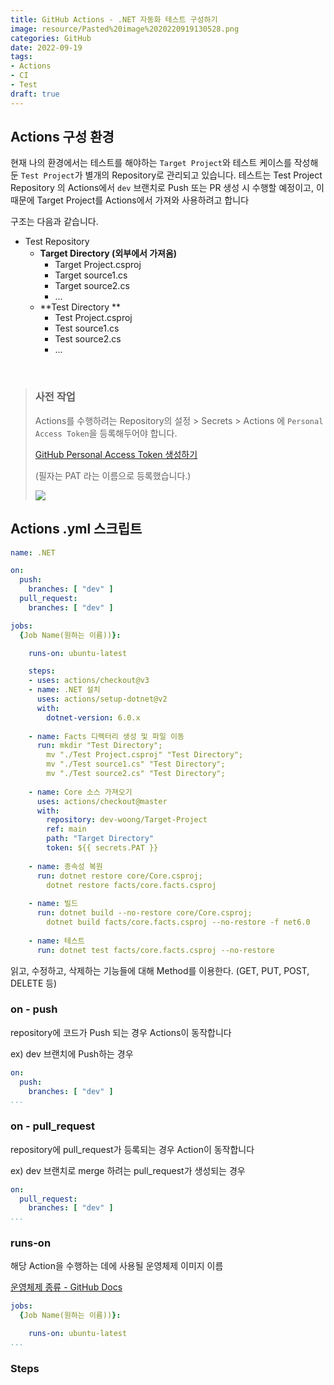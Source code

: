 ```yaml
---
title: GitHub Actions - .NET 자동화 테스트 구성하기
image: resource/Pasted%20image%2020220919130528.png
categories: GitHub
date: 2022-09-19
tags:
- Actions
- CI
- Test
draft: true
---
```


## Actions 구성 환경
현재 나의 환경에서는 테스트를 해야하는 `Target Project`와 테스트 케이스를 작성해둔 `Test Project`가 별개의 Repository로 관리되고 있습니다.
테스트는 Test Project Repository 의 Actions에서  `dev` 브랜치로 Push 또는 PR 생성 시 수행할 예정이고, 이 때문에 Target Project를 Actions에서 가져와 사용하려고 합니다

구조는 다음과 같습니다.

- Test Repository
	- **Target Directory (외부에서 가져옴)**
		- Target Project.csproj
		- Target source1.cs
		- Target source2.cs
		- ...
	- **Test Directory **
		- Test Project.csproj
		- Test source1.cs
		- Test source2.cs
		- ...

&nbsp;

> ### 사전 작업
> Actions를 수행하려는 Repository의 설정 > Secrets > Actions 에 `Personal Access Token`을 등록해두어야 합니다.
> 
> [GitHub Personal Access Token 생성하기](GitHub%20Personal%20Access%20Token%20생성하기.md)
> 
> (필자는 PAT 라는 이름으로 등록했습니다.)
> 
> ![](resource/Pasted%20image%2020220919180449.png)

## Actions .yml 스크립트
```yml
name: .NET

on:
  push:
    branches: [ "dev" ]
  pull_request:
    branches: [ "dev" ]

jobs:
  {Job Name(원하는 이름))}:

    runs-on: ubuntu-latest

    steps:
    - uses: actions/checkout@v3
    - name: .NET 설치
      uses: actions/setup-dotnet@v2
      with:
        dotnet-version: 6.0.x
        
    - name: Facts 디렉터리 생성 및 파일 이동
      run: mkdir "Test Directory";
        mv "./Test Project.csproj" "Test Directory";
        mv "./Test source1.cs" "Test Directory";
        mv "./Test source2.cs" "Test Directory";
        
    - name: Core 소스 가져오기
      uses: actions/checkout@master
      with:
        repository: dev-woong/Target-Project
        ref: main
        path: "Target Directory"
        token: ${{ secrets.PAT }}
    
    - name: 종속성 복원
      run: dotnet restore core/Core.csproj;
        dotnet restore facts/core.facts.csproj
      
    - name: 빌드
      run: dotnet build --no-restore core/Core.csproj;
        dotnet build facts/core.facts.csproj --no-restore -f net6.0
      
    - name: 테스트
      run: dotnet test facts/core.facts.csproj --no-restore
```

읽고, 수정하고, 삭제하는 기능들에 대해 Method를 이용한다. (GET, PUT, POST, DELETE 등)



### on - push
repository에 코드가 Push 되는 경우 Actions이 동작합니다

ex) dev 브랜치에 Push하는 경우

```yml
on:
  push:
    branches: [ "dev" ]
...
```

### on - pull_request
repository에 pull_request가 등록되는 경우 Action이 동작합니다

ex) dev 브랜치로 merge 하려는 pull_request가 생성되는 경우

```yml
on:
  pull_request:
    branches: [ "dev" ]
...
```

### runs-on
해당 Action을 수행하는 데에 사용될 운영체제 이미지 이름 

[운영체제 종류 - GitHub Docs](https://docs.github.com/en/actions/using-github-hosted-runners/about-github-hosted-runners#supported-runners-and-hardware-resources)

```yml
jobs:
  {Job Name(원하는 이름))}:

    runs-on: ubuntu-latest
...
```

### Steps